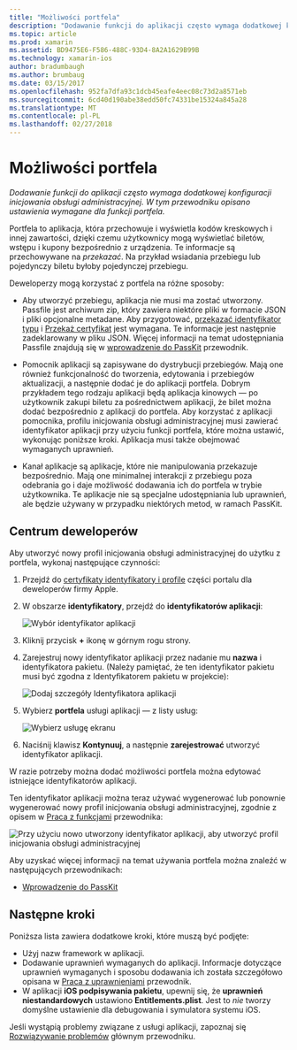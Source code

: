 ```yaml
---
title: "Możliwości portfela"
description: "Dodawanie funkcji do aplikacji często wymaga dodatkowej konfiguracji inicjowania obsługi administracyjnej. W tym przewodniku opisano ustawienia wymagane dla funkcji portfela."
ms.topic: article
ms.prod: xamarin
ms.assetid: BD9475E6-F586-488C-93D4-8A2A1629B99B
ms.technology: xamarin-ios
author: bradumbaugh
ms.author: brumbaug
ms.date: 03/15/2017
ms.openlocfilehash: 952fa7dfa93c1dcb45eafe4eec08c73d2a8571eb
ms.sourcegitcommit: 6cd40d190abe38edd50fc74331be15324a845a28
ms.translationtype: MT
ms.contentlocale: pl-PL
ms.lasthandoff: 02/27/2018
---
```

# <a name="wallet-capabilities"></a>Możliwości portfela

_Dodawanie funkcji do aplikacji często wymaga dodatkowej konfiguracji inicjowania obsługi administracyjnej. W tym przewodniku opisano ustawienia wymagane dla funkcji portfela._

Portfela to aplikacja, która przechowuje i wyświetla kodów kreskowych i innej zawartości, dzięki czemu użytkownicy mogą wyświetlać biletów, wstępu i kupony bezpośrednio z urządzenia. Te informacje są przechowywane na _przekazać_. Na przykład wsiadania przebiegu lub pojedynczy biletu byłoby pojedynczej przebiegu. 

Deweloperzy mogą korzystać z portfela na różne sposoby:

*   Aby utworzyć przebiegu, aplikacja nie musi ma zostać utworzony. Passfile jest archiwum zip, który zawiera niektóre pliki w formacie JSON i pliki opcjonalne metadane. Aby przygotować, [przekazać identyfikator typu](~/ios/platform/passkit.md) i [Przekaż certyfikat](~/ios/platform/passkit.md) jest wymagana. Te informacje jest następnie zadeklarowany w pliku JSON. Więcej informacji na temat udostępniania Passfile znajdują się w [wprowadzenie do PassKit](~/ios/platform/passkit.md) przewodnik.

*   Pomocnik aplikacji są zapisywane do dystrybucji przebiegów. Mają one również funkcjonalność do tworzenia, edytowania i przebiegów aktualizacji, a następnie dodać je do aplikacji portfela. Dobrym przykładem tego rodzaju aplikacji będą aplikacja kinowych — po użytkownik zakupi biletu za pośrednictwem aplikacji, że bilet można dodać bezpośrednio z aplikacji do portfela. Aby korzystać z aplikacji pomocnika, profilu inicjowania obsługi administracyjnej musi zawierać identyfikator aplikacji przy użyciu funkcji portfela, które można ustawić, wykonując poniższe kroki. Aplikacja musi także obejmować wymaganych uprawnień.

*   Kanał aplikacje są aplikacje, które nie manipulowania przekazuje bezpośrednio. Mają one minimalnej interakcji z przebiegu poza odebrania go i daje możliwość dodawania ich do portfela w trybie użytkownika. Te aplikacje nie są specjalne udostępniania lub uprawnień, ale będzie używany w przypadku niektórych metod, w ramach PassKit.

## <a name="developer-center"></a>Centrum deweloperów

Aby utworzyć nowy profil inicjowania obsługi administracyjnej do użytku z portfela, wykonaj następujące czynności:

1.  Przejdź do [certyfikaty identyfikatory i profile](https://developer.apple.com/account/ios/certificate/) części portalu dla deweloperów firmy Apple.
2.  W obszarze **identyfikatory**, przejdź do **identyfikatorów aplikacji**: 
    
    ![Wybór identyfikator aplikacji](wallet-capabilities-images/image17.png)

3.  Kliknij przycisk  **+**  ikonę w górnym rogu strony.
4.  Zarejestruj nowy identyfikator aplikacji przez nadanie mu **nazwa** i identyfikatora pakietu. (Należy pamiętać, że ten identyfikator pakietu musi być zgodna z Identyfikatorem pakietu w projekcie):
   
    ![Dodaj szczegóły Identyfikatora aplikacji](wallet-capabilities-images/image18.png)

5.  Wybierz **portfela** usługi aplikacji — z listy usług:
    
    ![Wybierz usługę ekranu](wallet-capabilities-images/image19.png)

6.  Naciśnij klawisz **Kontynuuj**, a następnie **zarejestrować** utworzyć identyfikator aplikacji.

W razie potrzeby można dodać możliwości portfela można edytować istniejące identyfikatorów aplikacji.

Ten identyfikator aplikacji można teraz używać wygenerować lub ponownie wygenerować nowy profil inicjowania obsługi administracyjnej, zgodnie z opisem w [Praca z funkcjami](~/ios/deploy-test/provisioning/capabilities/index.md) przewodnika:

![Przy użyciu nowo utworzony identyfikator aplikacji, aby utworzyć profil inicjowania obsługi administracyjnej](wallet-capabilities-images/image20.png)


Aby uzyskać więcej informacji na temat używania portfela można znaleźć w następujących przewodnikach:

*   [Wprowadzenie do PassKit](~/ios/platform/passkit.md)
 
## <a name="next-steps"></a>Następne kroki
 
Poniższa lista zawiera dodatkowe kroki, które muszą być podjęte:

* Użyj nazw framework w aplikacji.
* Dodawanie uprawnień wymaganych do aplikacji. Informacje dotyczące uprawnień wymaganych i sposobu dodawania ich została szczegółowo opisana w [Praca z uprawnieniami](~/ios/deploy-test/provisioning/entitlements.md) przewodnik.
* W aplikacji **iOS podpisywania pakietu**, upewnij się, że **uprawnień niestandardowych** ustawiono **Entitlements.plist**. Jest to _nie_ tworzy domyślne ustawienie dla debugowania i symulatora systemu iOS.

Jeśli wystąpią problemy związane z usługi aplikacji, zapoznaj się [Rozwiązywanie problemów](~/ios/deploy-test/provisioning/capabilities/index.md) głównym przewodniku.